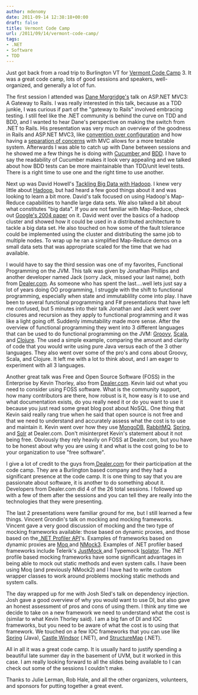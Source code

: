 ```yaml
---
author: mdenomy
date: 2011-09-14 12:38:18+00:00
draft: false
title: Vermont Code Camp
url: /2011/09/14/vermont-code-camp/
tags:
- .NET
- Software
- TDD
---
```


Just got back from a road trip to Burlington VT for [Vermont Code Camp](http://vtcodecamp.org/) 3. It was a great code camp, lots of good sessions and speakers, well-organized, and generally a lot of fun.

The first session I attended was [Dane Morgridge's](http://danemorgridge.com/) talk on ASP.NET MVC3: A Gateway to Rails. I was really interested in this talk, because as a TDD junkie, I was curious if part of the "gateway to Rails" involved embracing testing. I still feel like the .NET community is behind the curve on TDD and BDD, and I wanted to hear Dane's perspective on making the switch from .NET to Rails. His presentation was very much an overview of the goodness in Rails and ASP.NET MVC3, like [convention over configuration](http://en.wikipedia.org/wiki/Convention_over_configuration) and how having a [separation of concerns](http://weblogs.asp.net/scottgu/archive/2007/10/14/asp-net-mvc-framework.aspx) with MVC allows for a more testable system. Afterwards I was able to catch up with Dane between sessions and he showed me a few things he is doing with [Cucumber ](http://cukes.info/)and [BDD](http://en.wikipedia.org/wiki/Behavior_Driven_Development). I have to say the readability of Cucumber makes it look very appealing and we talked about how BDD tests can be more maintainable than TDD/unit level tests. There is a right time to use one and the right time to use another.

Next up was David Howell's [Tackling Big Data with Hadoop](http://www.slideshare.net/poorlytrainedape/tackling-big-data-with-hadoop-9212076). I knew very little about [Hadoop](http://hadoop.apache.org/), but had heard a few good things about it and was looking to learn a bit more. David's talk focused on using Hadoop's Map-Reduce capabilities to handle large data sets. We also talked a bit about what constitutes "big data". If you are not familiar with Map-Reduce, check out [Google's 2004 paper](http://labs.google.com/papers/mapreduce.html) on it. David went over the basics of a hadoop cluster and showed how it could be used in a distributed architecture to tackle a big data set. He also touched on how some of the fault tolerance could be implemented using the cluster and distributing the same job to multiple nodes. To wrap up he ran a simplified Map-Reduce demos on a small data sets that was appropriate scaled for the time that we had available.

I would have to say the third session was one of my favorites, Functional Programming on the JVM. This talk was given by Jonathan Phillips and another developer named Jack (sorry Jack, missed your last name), both from [Dealer.com](http://www.dealer.com/index.htm). As someone who has spent the last....well lets just say a lot of years doing OO programming, I struggle with the shift to functional programming, especially when state and immutablility come into play. I have been to several functional programming and F# presentations that have left me confused, but 5 minutes into their talk Jonathan and Jack went over closures and recursion as they apply to functional programming and it was like a light going off. Suddenly immutability made more sense. After the overview of functional programming they went into 3 different languages that can be used to do functional programming on the JVM: [Groovy](http://groovy.codehaus.org/), [Scala](http://www.scala-lang.org/), and [Clojure](http://clojure.org/). The used a simple example, comparing the amount and clarity of code that you would write using pure Java versus each of the 3 other languages. They also went over some of the pro's and cons about Groovy, Scala, and Clojure. It left me with a lot to think about, and I am eager to experiment with all 3 languages.

Another great talk was Free and Open Source Software (FOSS) in the Enterprise by Kevin Thorley, also from [Dealer.com](http://www.dealer.com/). Kevin laid out what you need to consider using FOSS software. What is the community support, how many contributors are there, how robust is it, how easy is it to use and what documentation exists, do you really need it or do you want to use it because you just read some great blog post about NoSQL. One thing that Kevin said really rang true when he said that open source is not free and that we need to understand and accurately assess what the cost is to use and maintain it. Kevin went over how they use [MongoDB](http://www.mongodb.org/), [RabbitMQ](http://www.rabbitmq.com/), [Spring](http://www.springsource.org/), and [Solr](http://lucene.apache.org/solr/) at Dealer.com. Don't misinterpret Kevin's statement about it not being free. Obviously they rely heavily on FOSS at Dealer.com, but you have to be honest about why you are using it and what is the cost going to be to your organization to use "free software".

I give a lot of credit to the guys from[ Dealer.com](http://www.dealer.com/) for their participation at the code camp. They are a Burlington based company and they had a significant presence at the code camp. It is one thing to say that you are passionate about software, it is another to do something about it. Developers from Dealer.com did 4 of the 26 total sessions. I followed up with a few of them after the sessions and you can tell they are really into the technologies that they were presenting.

The last 2 presentations were familiar ground for me, but I still learned a few things. Vincent Grondin's talk on mocking and mocking frameworks. Vincent gave a very good discussion of mocking and the two type of mocking frameworks available: those based on dynamic proxies, and those based on the[ .NET Profiler API](http://msdn.microsoft.com/en-us/magazine/cc300553.aspx)'s. Examples of frameworks based on dynamic proxies are [Moq ](http://code.google.com/p/moq/)and [NMock3](http://nmock3.codeplex.com/). Examples of .NET profiler based frameworks include Telerik's [JustMock ](http://www.telerik.com/products/mocking.aspx)and Typemock [Isolator](http://www.typemock.com/). The .NET profile based mocking frameworks have some significant advantages in being able to mock out static methods and even system calls. I have been using Moq (and previously NMock2) and I have had to write custom wrapper classes to work around problems mocking static methods and system calls.

The day wrapped up for me with Josh Sled's talk on dependency injection. Josh gave a good overview of why you would want to use DI, but also gave an honest assessment of pros and cons of using them. I think any time we decide to take on a new framework we need to understand what the cost is (similar to what Kevin Thorley said). I am a big fan of DI and IOC frameworks, but you need to be aware of what the cost is to using that framework. We touched on a few IOC frameworks that you can use like [Spring](http://www.springsource.org/) (Java), [Castle Windsor](http://docs.castleproject.org/Windsor.MainPage.ashx) (.NET), and [StructureMap](http://structuremap.net/structuremap/) (.NET).

All in all it was a great code camp. It is usually hard to justify spending a beautiful late summer day in the basement of UVM, but it worked in this case. I am really looking forward to all the slides being available to I can check out some of the sessions I couldn't make.

Thanks to Julie Lerman, Rob Hale, and all the other organizers, volunteers, and sponsors for putting together a great event.
